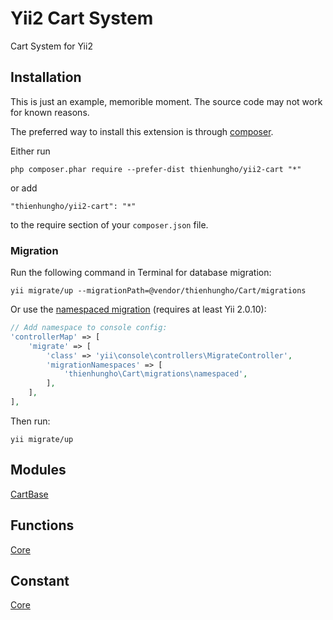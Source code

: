 Yii2 Cart System
====================
Cart System for Yii2

Installation
------------

This is just an example, memorible moment. The source code may not work for known reasons.

The preferred way to install this extension is through [composer](http://getcomposer.org/download/).

Either run

```
php composer.phar require --prefer-dist thienhungho/yii2-cart "*"
```

or add

```
"thienhungho/yii2-cart": "*"
```

to the require section of your `composer.json` file.

### Migration

Run the following command in Terminal for database migration:

```
yii migrate/up --migrationPath=@vendor/thienhungho/Cart/migrations
```

Or use the [namespaced migration](http://www.yiiframework.com/doc-2.0/guide-db-migrations.html#namespaced-migrations) (requires at least Yii 2.0.10):

```php
// Add namespace to console config:
'controllerMap' => [
    'migrate' => [
        'class' => 'yii\console\controllers\MigrateController',
        'migrationNamespaces' => [
            'thienhungho\Cart\migrations\namespaced',
        ],
    ],
],
```

Then run:
```
yii migrate/up
```

Modules
------------

[CartBase](https://github.com/thienhungho/yii2-cart/tree/master/src/modules/CartBase)

Functions
------------

[Core](https://github.com/thienhungho/yii2-cart/tree/master/src/functions/core.php)

Constant
------------

[Core](https://github.com/thienhungho/yii2-cart/tree/master/src/const/core.php)
